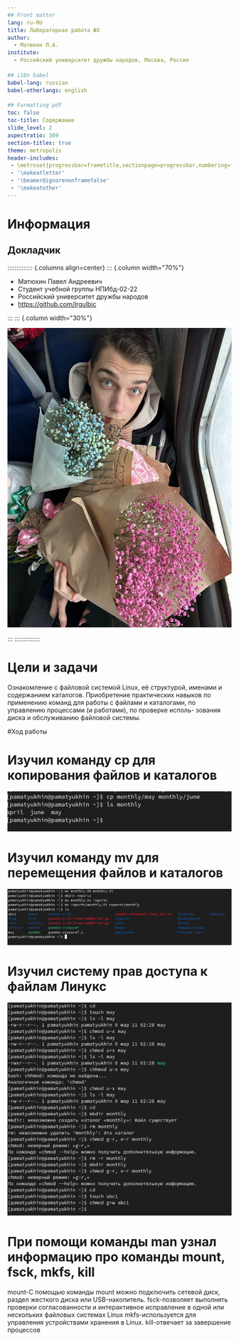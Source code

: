 ```yaml
---
## Front matter
lang: ru-RU
title: Лабораторная работа №5
author:
  - Матюхин П.А.
institute:
  - Российский университет дружбы народов, Москва, Россия

## i18n babel
babel-lang: russian
babel-otherlangs: english

## Formatting pdf
toc: false
toc-title: Содержание
slide_level: 2
aspectratio: 169
section-titles: true
theme: metropolis
header-includes:
 - \metroset{progressbar=frametitle,sectionpage=progressbar,numbering=fraction}
 - '\makeatletter'
 - '\beamer@ignorenonframefalse'
 - '\makeatother'
---
```


# Информация

## Докладчик

:::::::::::::: {.columns align=center}
::: {.column width="70%"}

  * Матюхин Павел Андреевич
  * Студент учебной группы НПИбд-02-22
  * Российский университет дружбы народов
  * <https://github.com/Irgulbic>

:::
::: {.column width="30%"}

![](./image/me.jpg)

:::
::::::::::::::




# Цели и задачи

Ознакомление с файловой системой Linux, её структурой, именами и содержанием
каталогов. Приобретение практических навыков по применению команд для работы
с файлами и каталогами, по управлению процессами (и работами), по проверке исполь-
зования диска и обслуживанию файловой системы.

#Ход работы 

# Изучил команду cp для копирования файлов и каталогов

![](./image/3.png)

# Изучил команду mv для перемещения файлов и каталогов
![](./image/8.png)

# Изучил систему прав доступа к файлам Линукс

![](./image/9.png)

# При помощи команды man узнал информацию про команды mount, fsck, mkfs, kill
mount-С помощью команды mount можно подключить сетевой диск, раздел жесткого диска или USB-накопитель.
fsck-позволяет выполнять проверки согласованности и интерактивное исправление в одной или нескольких файловых системах Linux
mkfs-используется для управления устройствами хранения в Linux.
kill-отвечает за завершение процессов

